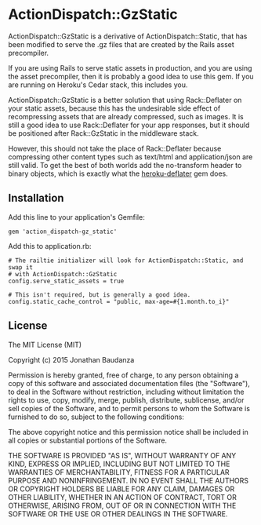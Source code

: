 # ActionDispatch::GzStatic

ActionDispatch::GzStatic is a derivative of ActionDispatch::Static, that has
been modified to serve the .gz files that are created by the Rails asset
precompiler.

If you are using Rails to serve static assets in production, and
you are using the asset precompiler, then it is probably a good idea to use this
gem. If you are running on Heroku's Cedar stack, this includes you.

ActionDispatch::GzStatic is a better solution that using Rack::Deflater on your
static assets, because this has the undesirable side effect of recompressing
assets that are already compressed, such as images. It is still a good idea to
use Rack::Deflater for your app responses, but it should be positioned after
Rack::GzStatic in the middleware stack.

However, this should not take the place of Rack::Deflater because compressing other
content types such as text/html and application/json are still valid. To get the 
best of both worlds add the no-transform header to binary objects, which is exactly
what the [heroku-deflater](https://github.com/romanbsd/heroku-deflater) gem does.

## Installation

Add this line to your application's Gemfile:

    gem 'action_dispatch-gz_static'

Add this to application.rb:

    # The railtie initializer will look for ActionDispatch::Static, and swap it
    # with ActionDispatch::GzStatic
    config.serve_static_assets = true

    # This isn't required, but is generally a good idea.
    config.static_cache_control = "public, max-age=#{1.month.to_i}"

## License

The MIT License (MIT)

Copyright (c) 2015 Jonathan Baudanza

Permission is hereby granted, free of charge, to any person obtaining a copy
of this software and associated documentation files (the "Software"), to deal
in the Software without restriction, including without limitation the rights
to use, copy, modify, merge, publish, distribute, sublicense, and/or sell
copies of the Software, and to permit persons to whom the Software is
furnished to do so, subject to the following conditions:

The above copyright notice and this permission notice shall be included in
all copies or substantial portions of the Software.

THE SOFTWARE IS PROVIDED "AS IS", WITHOUT WARRANTY OF ANY KIND, EXPRESS OR
IMPLIED, INCLUDING BUT NOT LIMITED TO THE WARRANTIES OF MERCHANTABILITY,
FITNESS FOR A PARTICULAR PURPOSE AND NONINFRINGEMENT. IN NO EVENT SHALL THE
AUTHORS OR COPYRIGHT HOLDERS BE LIABLE FOR ANY CLAIM, DAMAGES OR OTHER
LIABILITY, WHETHER IN AN ACTION OF CONTRACT, TORT OR OTHERWISE, ARISING FROM,
OUT OF OR IN CONNECTION WITH THE SOFTWARE OR THE USE OR OTHER DEALINGS IN
THE SOFTWARE.
